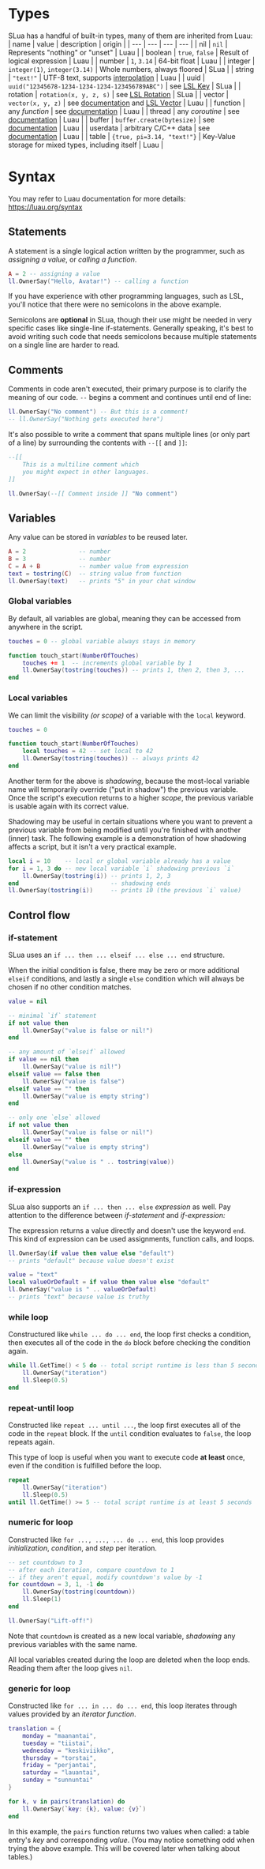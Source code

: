 # Types
SLua has a handful of built-in types, many of them are inherited from Luau:
| name | value | description | origin |
| --- | --- | --- | --- |
| nil | `nil` | Represents "nothing" or "unset" | Luau |
| boolean | `true`, `false` | Result of logical expression | Luau |
| number | `1`, `3.14` | 64-bit float | Luau |
| integer | `integer(1)`, `integer(3.14)` | Whole numbers, always floored | SLua |
| string | `"text!"` | UTF-8 text, supports [interpolation](https://luau.org/syntax#string-interpolation) | Luau |
| uuid | `uuid("12345678-1234-1234-1234-123456789ABC")` | see [LSL Key](https://wiki.secondlife.com/wiki/Category:LSL_Key) | SLua |
| rotation | `rotation(x, y, z, s)` | see [LSL Rotation](https://wiki.secondlife.com/wiki/Rotation) | SLua |
| vector | `vector(x, y, z)` | see [documentation](https://luau.org/library#vector-library) and [LSL Vector](https://wiki.secondlife.com/wiki/Category:LSL_Vector) | Luau |
| function | any *function* | see [documentation](https://luau.org/typecheck#function-types) | Luau |
| thread | any *coroutine* | see [documentation](https://luau.org/library#coroutine-library) | Luau |
| buffer | `buffer.create(bytesize)` | see [documentation](https://luau.org/library#buffer-library) | Luau |
| userdata | arbitrary C/C++ data | see [documentation](https://www.lua.org/pil/28.html) | Luau |
| table | `{true, pi=3.14, "text!"}` | Key-Value storage for mixed types, including itself | Luau |

# Syntax
You may refer to Luau documentation for more details: https://luau.org/syntax

## Statements
A statement is a single logical action written by the programmer, such as *assigning a value*, or *calling a function*.
```lua
A = 2 -- assigning a value
ll.OwnerSay("Hello, Avatar!") -- calling a function
```

If you have experience with other programming languages, such as LSL, you'll notice that there were no semicolons in the above example.

Semicolons are **optional** in SLua, though their use might be needed in very specific cases like single-line if-statements. Generally speaking, it's best to avoid writing such code that needs semicolons because multiple statements on a single line are harder to read.

## Comments
Comments in code aren't executed, their primary purpose is to clarify the meaning of our code. `--` begins a comment and continues until end of line:

```lua
ll.OwnerSay("No comment") -- But this is a comment!
-- ll.OwnerSay("Nothing gets executed here")
```

It's also possible to write a comment that spans multiple lines (or only part of a line) by surrounding the contents with `--[[` and `]]`:

```lua
--[[
	This is a multiline comment which
	you might expect in other languages.
]]

ll.OwnerSay(--[[ Comment inside ]] "No comment")
```

## Variables

Any value can be stored in *variables* to be reused later.

```lua
A = 2               -- number
B = 3               -- number
C = A + B           -- number value from expression
text = tostring(C)  -- string value from function
ll.OwnerSay(text)   -- prints "5" in your chat window
```

### Global variables
By default, all variables are global, meaning they can be accessed from anywhere in the script.

```lua
touches = 0 -- global variable always stays in memory

function touch_start(NumberOfTouches)
    touches += 1  -- increments global variable by 1
    ll.OwnerSay(tostring(touches)) -- prints 1, then 2, then 3, ...
end
```

### Local variables
We can limit the visibility *(or scope)* of a variable with the `local` keyword.

```lua
touches = 0

function touch_start(NumberOfTouches)
    local touches = 42 -- set local to 42
    ll.OwnerSay(tostring(touches)) -- always prints 42
end
```

Another term for the above is *shadowing*, because the most-local variable name will temporarily override ("put in shadow") the previous variable. Once the script's execution returns to a higher *scope*, the previous variable is usable again with its correct value.

Shadowing may be useful in certain situations where you want to prevent a previous variable from being modified until you're finished with another (inner) task. The following example is a demonstration of how shadowing affects a script, but it isn't a very practical example.

```lua
local i = 10    -- local or global variable already has a value
for i = 1, 3 do -- new local variable `i` shadowing previous `i`
    ll.OwnerSay(tostring(i)) -- prints 1, 2, 3
end                          -- shadowing ends
ll.OwnerSay(tostring(i))     -- prints 10 (the previous `i` value)
```


## Control flow

### if-statement

SLua uses an `if ... then ... elseif ... else ... end` structure.

When the initial condition is false, there may be zero or more additional `elseif` conditions, and lastly a single `else` condition which will always be chosen if no other condition matches.

```lua
value = nil

-- minimal `if` statement
if not value then
	ll.OwnerSay("value is false or nil!")
end
```
```lua
-- any amount of `elseif` allowed
if value == nil then
	ll.OwnerSay("value is nil!")
elseif value == false then
    ll.OwnerSay("value is false")
elseif value == "" then
    ll.OwnerSay("value is empty string")
end
```
```lua
-- only one `else` allowed
if not value then
	ll.OwnerSay("value is false or nil!")
elseif value == "" then
    ll.OwnerSay("value is empty string")
else
    ll.OwnerSay("value is " .. tostring(value))
end
```

### if-expression
SLua also supports an `if ... then ... else` *expression* as well. Pay attention to the difference between *if-statement* and *if-expression:*

The expression returns a value directly and doesn't use the keyword `end`. This kind of expression can be used assignments, function calls, and loops.

```lua
ll.OwnerSay(if value then value else "default")
-- prints "default" because value doesn't exist
```
```lua
value = "text"
local valueOrDefault = if value then value else "default"
ll.OwnerSay("value is " .. valueOrDefault)
-- prints "text" because value is truthy
```

### while loop
Constructured like `while ... do ... end`, the loop first checks a condition, then executes all of the code in the `do` block before checking the condition again.

```lua
while ll.GetTime() < 5 do -- total script runtime is less than 5 seconds
    ll.OwnerSay("iteration")
    ll.Sleep(0.5)
end
```
### repeat-until loop
Constructed like `repeat ... until ...`, the loop first executes all of the code in the `repeat` block. If the `until` condition evaluates to `false`, the loop repeats again.

This type of loop is useful when you want to execute code **at least** once, even if the condition is fulfilled before the loop.

```lua
repeat
    ll.OwnerSay("iteration")
    ll.Sleep(0.5)
until ll.GetTime() >= 5 -- total script runtime is at least 5 seconds
```

### numeric for loop
Constructed like `for ..., ..., ... do ... end`, this loop provides _initialization_, _condition_, and _step_ per iteration.

```lua
-- set countdown to 3
-- after each iteration, compare countdown to 1
-- if they aren't equal, modify countdown's value by -1
for countdown = 3, 1, -1 do
    ll.OwnerSay(tostring(countdown))
    ll.Sleep(1)
end

ll.OwnerSay("Lift-off!")
```

Note that `countdown` is created as a new local variable, _shadowing_ any previous variables with the same name.

All local variables created during the loop are deleted when the loop ends. Reading them after the loop gives `nil`.

### generic for loop
Constructed like `for ... in ... do ... end`, this loop iterates through values provided by an _iterator function_.

```lua
translation = {
    monday = "maanantai",
    tuesday = "tiistai",
    wednesday = "keskiviikko",
    thursday = "torstai",
    friday = "perjantai",
    saturday = "lauantai",
    sunday = "sunnuntai"
}

for k, v in pairs(translation) do
    ll.OwnerSay(`key: {k}, value: {v}`)
end
```
In this example, the `pairs` function returns two values when called: a table entry's _key_ and corresponding _value_. (You may notice something odd when trying the above example. This will be covered later when talking about tables.)
